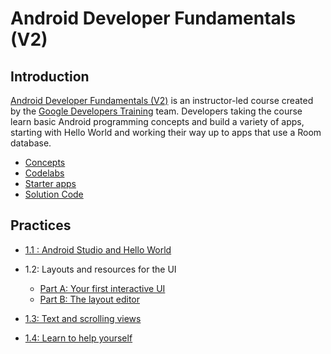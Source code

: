 # Android Developer Fundamentals (V2) 

## Introduction
[Android Developer Fundamentals (V2)](https://developer.android.com/courses/fundamentals-training/overview-v2) is an instructor-led course created by the [Google Developers Training](https://developers.google.com/training) team. Developers taking the course learn basic Android programming concepts and build a variety of apps, starting with Hello World and working their way up to apps that use a Room database.


- [Concepts](https://google-developer-training.github.io/android-developer-fundamentals-course-concepts-v2/)
- [Codelabs](https://developer.android.com/courses/fundamentals-training/toc-v2)
- [Starter apps](https://github.com/google-developer-training/android-fundamentals-starter-apps-v2)
- [Solution Code](https://github.com/google-developer-training/android-fundamentals-apps-v2)


## Practices
- [1.1 : Android Studio and Hello World](https://codelabs.developers.google.com/codelabs/android-training-hello-world/)

- 1.2: Layouts and resources for the UI
    - [Part A: Your first interactive UI](https://codelabs.developers.google.com/codelabs/android-training-layout-editor-part-a/)
    - [Part B: The layout editor](https://codelabs.developers.google.com/codelabs/android-training-layout-editor-part-b/)

- [1.3: Text and scrolling views](https://codelabs.developers.google.com/codelabs/android-training-text-and-scrolling-views/)

- [1.4: Learn to help yourself](https://codelabs.developers.google.com/codelabs/android-training-available-resources/)
